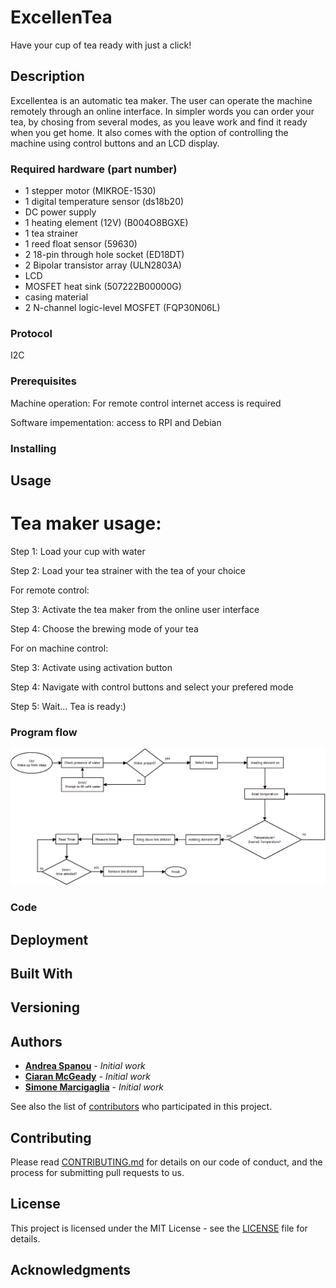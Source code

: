 # ExcellenTea
Have your cup of tea ready with just a click!

## Description

Excellentea is an automatic tea maker. The user can operate the machine remotely through an online interface. 
In simpler words you can order your tea, by chosing from several modes, as you leave work and find it ready when you get home. 
It also comes with the option of  controlling the machine using control buttons and an LCD display. 

### Required hardware (part number)

- 1 stepper motor (MIKROE-1530)
- 1 digital temperature sensor (ds18b20)
- DC power supply 
- 1 heating element (12V) (B004O8BGXE)
- 1 tea strainer 
- 1 reed float sensor (59630)
- 2 18-pin through hole socket (ED18DT)
- 2 Bipolar transistor array (ULN2803A)
- LCD
- MOSFET heat sink (507222B00000G)
- casing material 
- 2 N-channel logic-level MOSFET (FQP30N06L)

### Protocol

I2C

### Prerequisites

Machine operation: For remote control internet access is required

Software impementation: access to RPI and Debian


### Installing

[//]: # (A step by step series of examples that tell you have to get a development env running. Say what the step will be)

[//]: # (End with an example of getting some data out of the system or using it for a little demo)

## Usage

[//]: # (instruct other people on how to use your project after they’ve installed it)
# Tea maker usage:

Step 1: Load your cup with water

Step 2: Load your tea strainer with the tea of your choice

For remote control: 

Step 3: Activate the tea maker from the online user interface

Step 4: Choose the brewing mode of your tea

For on machine control: 

Step 3: Activate using activation button

Step 4: Navigate with control buttons and select your prefered mode

Step 5: Wait... Tea is ready:)

### Program flow

![Alt text](https://github.com/GlasgowTeam3RTEP/ExcellenTea/blob/master/Program_flow.png?raw=true "Title")

### Code

[//]: # (Explain what these tests test and why)

[//]: # (```  Give an example ```)


## Deployment

[//]: # (Add additional notes about how to deploy this on a live system)

## Built With

[//]: # ( Dropwizard- The web framework used)

## Versioning

[//]: # (We use SemVer for versioning. For the versions available, see the LINK tags on this repository) 

## Authors

* [**Andrea Spanou**](https://github.com/andreaspanou) - *Initial work* 
* [**Ciaran McGeady**](https://github.com/CiaranAnthony) - *Initial work*
* [**Simone Marcigaglia**](https://github.com/SimoneMarcigaglia) - *Initial work*

See also the list of [contributors](https://github.com/GlasgowTeam3RTEP/ExcellenTea/contributors) who participated in this project.

## Contributing

Please read [CONTRIBUTING.md](CONTRIBUTING.md) for details on our code of conduct, and the process for submitting pull requests to us.

## License

This project is licensed under the MIT License - see the [LICENSE](LICENSE) file for details.

## Acknowledgments

[//]: # (Hat tip to anyone who's code was used, Inspiration, etc)
